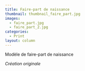 ```yaml
---
title: Faire-part de naissance
thumbnail: thumbnail_faire_part.jpg
images:
  - faire_part.jpg
  - faire_part_2.jpg
categories:
  - Print
layout: column
---
```


Modèle de faire-part de naissance

*Création originale*
